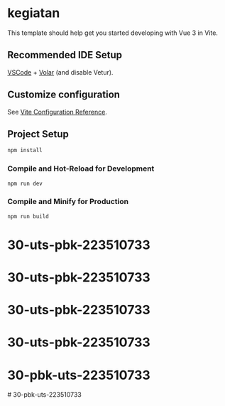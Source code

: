 # kegiatan

This template should help get you started developing with Vue 3 in Vite.

## Recommended IDE Setup

[VSCode](https://code.visualstudio.com/) + [Volar](https://marketplace.visualstudio.com/items?itemName=Vue.volar) (and disable Vetur).

## Customize configuration

See [Vite Configuration Reference](https://vitejs.dev/config/).

## Project Setup

```sh
npm install
```

### Compile and Hot-Reload for Development

```sh
npm run dev
```

### Compile and Minify for Production

```sh
npm run build
```
# 30-uts-pbk-223510733
# 30-uts-pbk-223510733
# 30-uts-pbk-223510733
# 30-uts-pbk-223510733
# 30-pbk-uts-223510733
#   3 0 - p b k - u t s - 2 2 3 5 1 0 7 3 3  
 